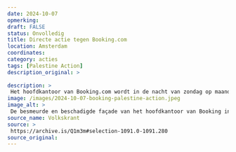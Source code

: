 ```yaml
---
date: 2024-10-07
opmerking: 
draft: FALSE
status: Onvolledig
title: Directe actie tegen Booking.com
location: Amsterdam
coordinates: 
category: acties
tags: [Palestine Action]
description_original: > 
 
description: > 
 Het hoofdkantoor van Booking.com wordt in de nacht van zondag op maandag beschadigd en beklad. De actiegroep Palestine Action Amsterdam eist even later de verantwoordelijkheid op.
image: /images/2024-10-07-booking-palestine-action.jpeg
image_alt: > 
 De besmeurde en beschadigde façade van het hoofdkantoor van Booking in het centrum van Amsterdam 
source_name: Volkskrant
source: > 
 https://archive.is/Q1m3m#selection-1091.0-1091.280
source_original: 
---
```

